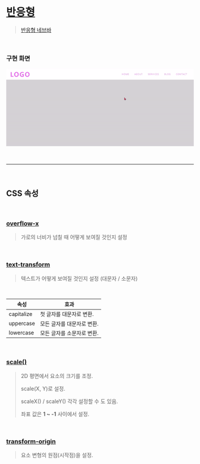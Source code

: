 # [반응형](https://tungsten-felidae-9bc.notion.site/Responsive-Navbar-d4e6cb5a428e4be3818c2510b9c3ba54)

> [반응형 네브바](https://www.youtube.com/watch?v=zQngLMkngQE)
>

<br>

### **구현 화면**
![슬라이드](./day5.gif)

<br>
<hr>
<br>

## CSS 속성

<br>

### [**overflow-x**](https://developer.mozilla.org/en-US/docs/Web/CSS/overflow-x)

> 가로의 너비가 넘칠 때 어떻게 보여질 것인지 설정
>

<br>

### [**text-transform**](https://developer.mozilla.org/en-US/docs/Web/CSS/text-transform)

> 텍스트가 어떻게 보여질 것인지 설정 (대문자 / 소문자)
>

<br>

|속성|효과|
|---|---|
|capitalize|첫 글자를 대문자로 변환.|
|uppercase|모든 글자를 대문자로 변환.|
|lowercase|모든 글자를 소문자로 변환.|

<br>

### [**scale()**](https://developer.mozilla.org/en-US/docs/Web/CSS/transform-function/scale)

> 2D 평면에서 요소의 크기를 조정.
>
> scale(X, Y)로 설정.
>
> scaleX() / scaleY() 각각 설정할 수 도 있음. 
>
> 좌표 값은 **1 ~ -1** 사이에서 설정.

<br>

### [**transform-origin**](https://developer.mozilla.org/en-US/docs/Web/CSS/transform-origin)

> 요소 변형의 원점(시작점)을 설정.
>
